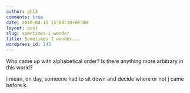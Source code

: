 ```yaml
---
author: ghl3
comments: true
date: 2010-04-15 15:08:10+00:00
layout: post
slug: sometimes-i-wonder
title: Sometimes I wonder...
wordpress_id: 243
---
```


Who came up with alphabetical order?  Is there anything more arbitrary in this world?

I mean, on day, someone had to sit down and decide where or not j came before k.
